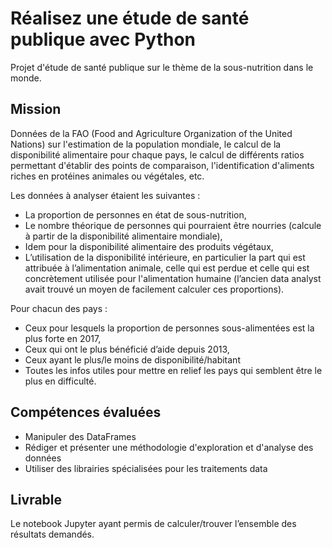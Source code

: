 # Réalisez une étude de santé publique avec Python
Projet d'étude de santé publique sur le thème de la sous-nutrition dans le monde.

## Mission

Données de la FAO (Food and Agriculture Organization of the United Nations) sur l'estimation de la population mondiale, le calcul de la disponibilité alimentaire pour chaque pays, le calcul de différents ratios permettant d'établir des points de comparaison, l'identification d'aliments riches en protéines animales ou végétales, etc.

Les données à analyser étaient les suivantes :
  * La proportion de personnes en état de sous-nutrition,
  * Le nombre théorique de personnes qui pourraient être nourries (calcule à partir de la disponibilité alimentaire mondiale),
  * Idem pour la disponibilité alimentaire des produits végétaux,
  * L’utilisation de la disponibilité intérieure, en particulier la part qui est attribuée à l’alimentation animale, celle qui est perdue et celle qui est concrètement utilisée pour l'alimentation humaine (l’ancien data analyst avait trouvé un moyen de facilement calculer ces proportions).

Pour chacun des pays :
  * Ceux pour lesquels la proportion de personnes sous-alimentées est la plus forte en 2017,
  * Ceux qui ont le plus bénéficié d’aide depuis 2013,
  * Ceux ayant le plus/le moins de disponibilité/habitant
  * Toutes les infos utiles pour mettre en relief les pays qui semblent être le plus en difficulté.
  
## Compétences évaluées

* Manipuler des DataFrames
* Rédiger et présenter une méthodologie d'exploration et d'analyse des données
* Utiliser des librairies spécialisées pour les traitements data

## Livrable

Le notebook Jupyter ayant permis de calculer/trouver l’ensemble des résultats demandés.

